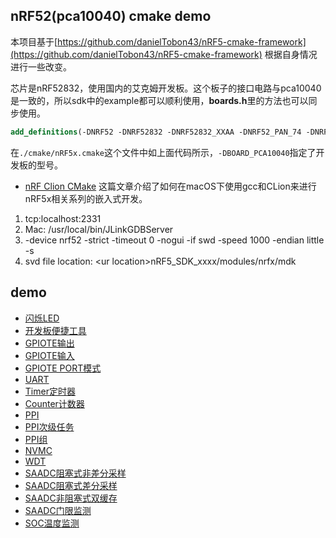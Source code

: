 ## nRF52(pca10040) cmake demo

本项目基于[https://github.com/danielTobon43/nRF5-cmake-framework](https://github.com/danielTobon43/nRF5-cmake-framework) 根据自身情况进行一些改变。

芯片是nRF52832，使用国内的艾克姆开发板。这个板子的接口电路与pca10040是一致的，所以sdk中的example都可以顺利使用，**boards.h**里的方法也可以同步使用。

```cmake
add_definitions(-DNRF52 -DNRF52832 -DNRF52832_XXAA -DNRF52_PAN_74 -DNRF52_PAN_64 -DNRF52_PAN_12 -DNRF52_PAN_58 -DNRF52_PAN_54 -DNRF52_PAN_31 -DNRF52_PAN_51 -DNRF52_PAN_36 -DNRF52_PAN_15 -DNRF52_PAN_20 -DNRF52_PAN_55 -DBOARD_PCA10040)
```
在`./cmake/nRF5x.cmake`这个文件中如上面代码所示，`-DBOARD_PCA10040`指定了开发板的型号。

* [nRF Clion CMake](https://blog.jetbrains.com/clion/2020/01/using-nrf52-with-clion/) 这篇文章介绍了如何在macOS下使用gcc和CLion来进行nRF5x相关系列的嵌入式开发。

1. tcp:localhost:2331
2. Mac: /usr/local/bin/JLinkGDBServer
3. -device nrf52 -strict -timeout 0 -nogui -if swd -speed 1000 -endian little -s
4. svd file location: \<ur location\>nRF5_SDK_xxxx/modules/nrfx/mdk

## demo

* [闪烁LED](./projects/blinky)
* [开发板便捷工具](./projects/board)
* [GPIOTE输出](./projects/gpiote_out)
* [GPIOTE输入](./projects/gpiote_in)
* [GPIOTE PORT模式](./projects/gpiote_port)
* [UART](./projects/uart)
* [Timer定时器](./projects/timer)
* [Counter计数器](./projects/counter)
* [PPI](./projects/ppi)
* [PPI次级任务](./projects/ppi_sec_task)
* [PPI组](./projects/ppi_group)
* [NVMC](./projects/nvmc)
* [WDT](./projects/wdt)
* [SAADC阻塞式非差分采样](./projects/saadc)
* [SAADC阻塞式差分采样](./projects/saadc_differential)
* [SAADC非阻塞式双缓存](./projects/saadc_unblock_cache)
* [SAADC门限监测](./projects/saadc_limit)
* [SOC温度监测](./projects/soc_temp)